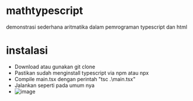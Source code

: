 # mathtypescript
demonstrasi sederhana aritmatika dalam pemrograman typescript dan html

# instalasi
- Download atau gunakan git clone
- Pastikan sudah menginstall typescript via npm atau npx
- Compile main.tsx dengan perintah "tsc .\main.tsx"
- Jalankan seperti pada umum nya
- ![image](https://user-images.githubusercontent.com/60721905/144855300-73e69978-56fb-4e2e-81a9-077daaf85006.png)
